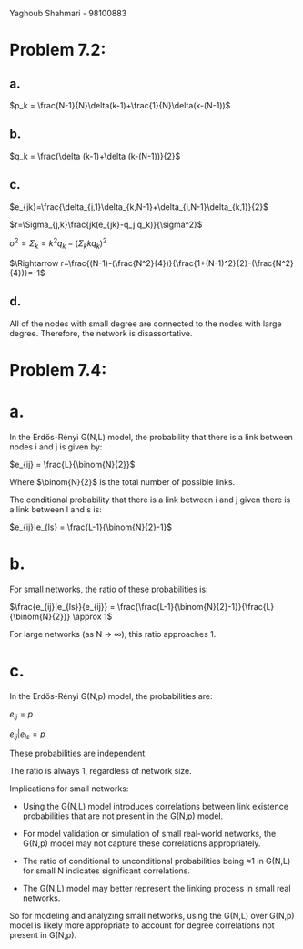 Yaghoub Shahmari - 98100883

# Problem 7.2:

## a.
$p_k = \frac{N-1}{N}\delta(k-1)+\frac{1}{N}\delta(k-(N-1))$

## b.
$q_k = \frac{\delta (k-1)+\delta (k-(N-1))}{2}$

## c.

$e_{jk}=\frac{\delta_{j,1}\delta_{k,N-1}+\delta_{j,N-1}\delta_{k,1}}{2}$

$r=\Sigma_{j,k}\frac{jk(e_{jk}-q_j q_k)}{\sigma^2}$

$\sigma^2 = \Sigma_k = k^2q_k-(\Sigma_kkq_k)^2$

$\Rightarrow r=\frac{(N-1)-(\frac{N^2}{4})}{\frac{1+(N-1)^2}{2}-(\frac{N^2}{4})}=-1$

## d.

All of the nodes with small degree are connected to the nodes with large degree. Therefore, the network is disassortative.

# Problem 7.4:

# a.
In the Erdős-Rényi G(N,L) model, the probability that there is a link between nodes i and j is given by:

$e_{ij} = \frac{L}{\binom{N}{2}}$

Where $\binom{N}{2}$ is the total number of possible links. 

The conditional probability that there is a link between i and j given there is a link between l and s is:

$e_{ij}|e_{ls} = \frac{L-1}{\binom{N}{2}-1}$

# b.
For small networks, the ratio of these probabilities is: 

$\frac{e_{ij}|e_{ls}}{e_{ij}} = \frac{\frac{L-1}{\binom{N}{2}-1}}{\frac{L}{\binom{N}{2}}} \approx 1$

For large networks (as N → ∞), this ratio approaches 1. 

# c.
In the Erdős-Rényi G(N,p) model, the probabilities are:

$e_{ij} = p$ 

$e_{ij}|e_{ls} = p$

These probabilities are independent. 

The ratio is always 1, regardless of network size.

Implications for small networks:

- Using the G(N,L) model introduces correlations between link existence probabilities that are not present in the G(N,p) model.

- For model validation or simulation of small real-world networks, the G(N,p) model may not capture these correlations appropriately.

- The ratio of conditional to unconditional probabilities being ≈1 in G(N,L) for small N indicates significant correlations.

- The G(N,L) model may better represent the linking process in small real networks.

So for modeling and analyzing small networks, using the G(N,L) over G(N,p) model is likely more appropriate to account for degree correlations not present in G(N,p).
